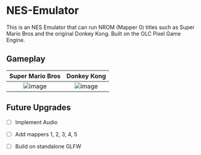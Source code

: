 # NES-Emulator

This is an NES Emulator that can run NROM (Mapper 0) titles such as Super Mario Bros and the original Donkey Kong. Built on the OLC Pixel Game Engine.

## Gameplay
Super Mario Bros                                                                                            |  Donkey Kong
:----------------------------------------------------------------------------------------------------------:|:-----------------------------------------------------------------------------------------------------------:
![image](https://i.imgur.com/3AixaGD.png)  |  ![image](https://i.imgur.com/hc81sH2.png)

## Future Upgrades
- [ ] Implement Audio
- [ ] Add mappers 1, 2, 3, 4, 5
- [ ] Build on standalone GLFW

